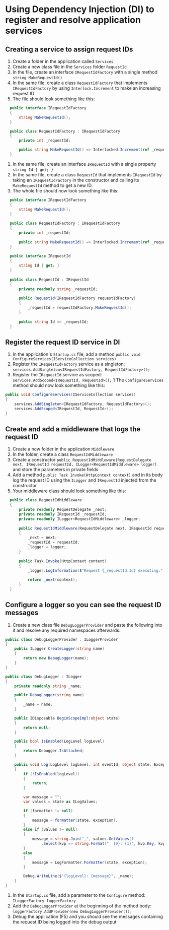 # Using Dependency Injection (DI) to register and resolve application services

## Creating a service to assign request IDs
1. Create a folder in the application called `Services`
1. Create a new class file in the `Services` folder `RequestId`
1. In the file, create an interface `IRequestIdFactory` with a single method `string MakeRequestId()`
1. In the same file, create a class `RequestIdFactory` that implements `IRequestIdFactory` by using `Interlock.Increment` to make an increasing request ID
1. The file should look something like this:
``` C#
  public interface IRequestIdFactory
  {
      string MakeRequestId();
  }

  public class RequestIdFactory : IRequestIdFactory
  {
      private int _requestId;

      public string MakeRequestId() => Interlocked.Increment(ref _requestId).ToString();
  }
```
1. In the same file, create an interface `IRequestId` with a single property `string Id { get; }`
1. In the same file, create a class `RequestId` that implements `IRequestId` by taking an `IRequestIdFactory` in the constructor and calling its `MakeRequestId` method to get a new ID.
1. The whole file should now look something like this:
``` C#
  public interface IRequestIdFactory
  {
      string MakeRequestId();
  }
  
  public class RequestIdFactory : IRequestIdFactory
  {
      private int _requestId;
  
      public string MakeRequestId() => Interlocked.Increment(ref _requestId).ToString();
  }
  
  public interface IRequestId
  {
      string Id { get; }
  }
  
  public class RequestId : IRequestId
  {
      private readonly string _requestId;
  
      public RequestId(IRequestIdFactory requestIdFactory)
      {
          _requestId = requestIdFactory.MakeRequestId();
      }
  
      public string Id => _requestId;
  }
```

## Register the request ID service in DI
1. In the application's `Startup.cs` file, add a method `public void ConfigureServices(IServiceCollection services)`
1. Register the `IRequestIdFactory` service as a singleton: `services.AddSingleton<IRequestIdFactory, RequestIdFactory>();`
1. Register the `IRequestId` service as scoped: `services.AddScoped<IRequestId, RequestId>();`
1 The `ConfigureServices` method should now look something like this:
``` C#
public void ConfigureServices(IServiceCollection services)
{
    services.AddSingleton<IRequestIdFactory, RequestIdFactory>();
    services.AddScoped<IRequestId, RequestId>();
}
```

## Create and add a middleware that logs the request ID
1. Create a new folder in the application `Middleware`
1. In the folder, create a class `RequestIdMiddleware`
1. Create a constructor `public RequestIdMiddleware(RequestDelegate next, IRequestId requestId, ILogger<RequestIdMiddleware> logger)` and store the parameters in private fields
1. Add a method `public Task Invoke(HttpContext context)` and in its body log the request ID using the `ILogger` and `IRequestId` injected from the constructor
1. Your middleware class should look something like this:
``` C#
  public class RequestIdMiddleware
  {
      private readonly RequestDelegate _next;
      private readonly IRequestId _requestId;
      private readonly ILogger<RequestIdMiddleware> _logger;
  
      public RequestIdMiddleware(RequestDelegate next, IRequestId requestId, ILogger<RequestIdMiddleware> logger)
      {
          _next = next;
          _requestId = requestId;
          _logger = logger;
      }
  
      public Task Invoke(HttpContext context)
      {
          _logger.LogInformation($"Request {_requestId.Id} executing.");
  
          return _next(context);
      }
  }
```

## Configure a logger so you can see the request ID messages
1. Create a new class file `DebugLoggerProvider` and paste the following into it and resolve any required namespaces afterwards:
``` C#
public class DebugLoggerProvider : ILoggerProvider
{
    public ILogger CreateLogger(string name)
    {
        return new DebugLogger(name);
    }
}

public class DebugLogger : ILogger
{
    private readonly string _name;

    public DebugLogger(string name)
    {
        _name = name;
    }

    public IDisposable BeginScopeImpl(object state)
    {
        return null;
    }

    public bool IsEnabled(LogLevel logLevel)
    {
        return Debugger.IsAttached;
    }

    public void Log(LogLevel logLevel, int eventId, object state, Exception exception, Func<object, Exception, string> formatter)
    {
        if (!IsEnabled(logLevel))
        {
            return;
        }

        var message = "";
        var values = state as ILogValues;

        if (formatter != null)
        {
            message = formatter(state, exception);
        }
        else if (values != null)
        {
            message = string.Join(",", values.GetValues()
                .Select(kvp => string.Format("  {0}: {1}", kvp.Key, kvp.Value)));
        }
        else
        {
            message = LogFormatter.Formatter(state, exception);
        }

        Debug.WriteLine($"{logLevel}: {message}", _name);
    }
}
```
1. In the `Startup.cs` file, add a parameter to the `Configure` method: `ILoggerFactory loggerFactory`
1. Add the `DebugLoggerProvider` at the beginning of the method body: `loggerFactory.AddProvider(new DebugLoggerProvider());`
1. Debug the application (F5) and you should see the messages containing the request ID being logged into the debug output
